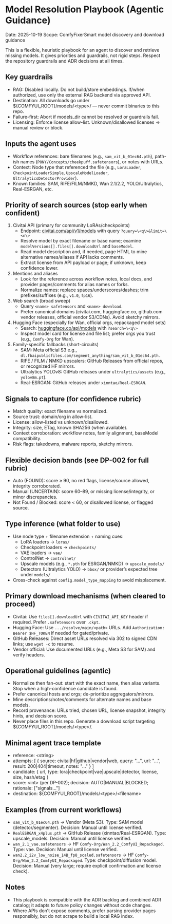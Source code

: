 # Model Resolution Playbook (Agentic Guidance)

Date: 2025-10-19
Scope: ComfyFixerSmart model discovery and download guidance

This is a flexible, heuristic playbook for an agent to discover and retrieve missing models. It gives priorities and guardrails, not rigid steps. Respect the repository guardrails and ADR decisions at all times.

## Key guardrails

- RAG: Disabled locally. Do not build/store embeddings. If/when authorized, use only the external RAG backend via approved API.
- Destination: All downloads go under ${COMFYUI_ROOT}/models/\<type\>/ — never commit binaries to this repo.
- Failure-first: Abort if models_dir cannot be resolved or guardrails fail.
- Licensing: Enforce license allow-list. Unknown/disallowed licenses ⇒ manual review or block.

## Inputs the agent uses

- Workflow references: bare filenames (e.g., `sam_vit_b_01ec64.pth`), path-ish names (`PONY/Concepts/cheekpuff.safetensors`), or notes with URLs.
- Context: Node type that referenced the file (e.g., `LoraLoader`, `CheckpointLoaderSimple`, `UpscaleModelLoader`, `UltralyticsDetectorProvider`).
- Known families: SAM, RIFE/FILM/NMKD, Wan 2.1/2.2, YOLO/Ultralytics, Real-ESRGAN, etc.

## Priority of search sources (stop early when confident)

1) Civitai API (primary for community LoRAs/checkpoints)
   - Endpoint: [civitai.com/api/v1/models](https://civitai.com/api/v1/models) with query `?query=\<q\>&limit=\<n\>`
   - Resolve model by exact filename or base name; examine `modelVersions[].files[].downloadUrl` and `baseModel`.
   - Read model description and, if needed, page HTML to mine alternative names/aliases if API lacks comments.
   - Extract license from API payload or page; if unknown, keep confidence lower.
2) Mentions and aliases
   - Look for the reference across workflow notes, local docs, and provider pages/comments for alias names or forks.
   - Normalize names: replace spaces/underscores/dashes; trim prefixes/suffixes (e.g., `v1.0`, `fp16`).
3) Web search (broad sweep)
   - Query `<name> safetensors` and `<name> download`.
   - Prefer canonical domains (civitai.com, huggingface.co, github.com vendor releases, official vendor S3/CDNs). Avoid sketchy mirrors.
4) Hugging Face (especially for Wan, official orgs, repackaged model sets)
   - Search: [huggingface.co/api/models](https://huggingface.co/api/models) with `?search=\<q\>`
   - Inspect model card for license and file list; prefer orgs you trust (e.g., `Comfy-Org` for Wan).
5) Family-specific fallbacks (short-circuits)
   - SAM: Meta official S3 e.g., `dl.fbaipublicfiles.com/segment_anything/sam_vit_b_01ec64.pth`.
   - RIFE / FILM / NMKD upscalers: GitHub Releases from official repos, or recognized HF mirrors.
   - Ultralytics YOLOv8: GitHub releases under `ultralytics/assets` (e.g., `yolov8m.pt`).
   - Real-ESRGAN: GitHub releases under `xinntao/Real-ESRGAN`.

## Signals to capture (for confidence rubric)

- Match quality: exact filename vs normalized.
- Source trust: domain/org in allow-list.
- License: allow-listed vs unknown/disallowed.
- Integrity: size, ETag, known SHA256 (when available).
- Context corroboration: workflow notes, family alignment, baseModel compatibility.
- Risk flags: takedowns, malware reports, sketchy mirrors.

## Flexible decision bands (see DP-002 for full rubric)

- Auto (FOUND): score ≥ 90, no red flags, license/source allowed, integrity corroborated.
- Manual (UNCERTAIN): score 60–89, or missing license/integrity, or minor discrepancies.
- Not Found / Blocked: score < 60, or disallowed license, or flagged source.

## Type inference (what folder to use)

- Use node type + filename extension + naming cues:
  - LoRA loaders → `loras/`
  - Checkpoint loaders → `checkpoints/`
  - VAE loaders → `vae/`
  - ControlNet → `controlnet/`
  - Upscale models (e.g., `*.pth` for ESRGAN/NMKD) → `upscale_models/`
  - Detectors (Ultralytics YOLO) → `bbox/` or provider’s expected tree under `models/`
- Cross-check against `config.model_type_mapping` to avoid misplacement.

## Primary download mechanisms (when cleared to proceed)

- Civitai: Use `files[].downloadUrl` with `CIVITAI_API_KEY` header if required. Prefer `.safetensors` over `.ckpt`.
- Hugging Face: Use `.../resolve/main/<path>` URLs. Add `Authorization: Bearer $HF_TOKEN` if needed for gated/private.
- GitHub Releases: Direct asset URLs resolved via 302 to signed CDN links; use `wget -c` to resume.
- Vendor official: Use documented URLs (e.g., Meta S3 for SAM) and verify headers.

## Operational guidelines (agentic)

- Normalize then fan-out: start with the exact name, then alias variants. Stop when a high-confidence candidate is found.
- Prefer canonical hosts and orgs; de-prioritize aggregators/mirrors.
- Mine descriptions/notes/comments for alternate names and base models.
- Record provenance: URLs tried, chosen URL, license snapshot, integrity hints, and decision score.
- Never place files in this repo. Generate a download script targeting ${COMFYUI_ROOT}/models/\<type\>/.

## Minimal agent trace template

- reference: \<string\>
- attempts: [ { source: civitai|hf|github|vendor|web, query: "...", url: "...", result: 200|404|timeout, notes: "..." } ]
- candidate: { url, type: lora|checkpoint|vae|upscale|detector, license, size, hash/etag }
- score: \<int\> (per DP-002); decision: AUTO|MANUAL|BLOCKED; rationale: ["signals..."]
- destination: ${COMFYUI_ROOT}/models/\<type\>/\<filename\>

## Examples (from current workflows)

- `sam_vit_b_01ec64.pth` → Vendor (Meta S3). Type: SAM model (detector/segmenter). Decision: Manual until license verified.
- `RealESRGAN_x4plus.pth` → GitHub Release (xinntao/Real-ESRGAN). Type: upscale_models. Decision: Manual until license verified.
- `wan_2.1_vae.safetensors` → HF `Comfy-Org/Wan_2.2_ComfyUI_Repackaged`. Type: vae. Decision: Manual until license verified.
- `wan2.2_i2v_low_noise_14B_fp8_scaled.safetensors` → HF `Comfy-Org/Wan_2.2_ComfyUI_Repackaged`. Type: checkpoint/diffusion model. Decision: Manual (very large; require explicit confirmation and license check).

## Notes

- This playbook is compatible with the ADR backlog and combined ADR catalog; it adapts to future policy changes without code changes.
- Where APIs don’t expose comments, prefer parsing provider pages responsibly, but do not scrape to build a local RAG index.
